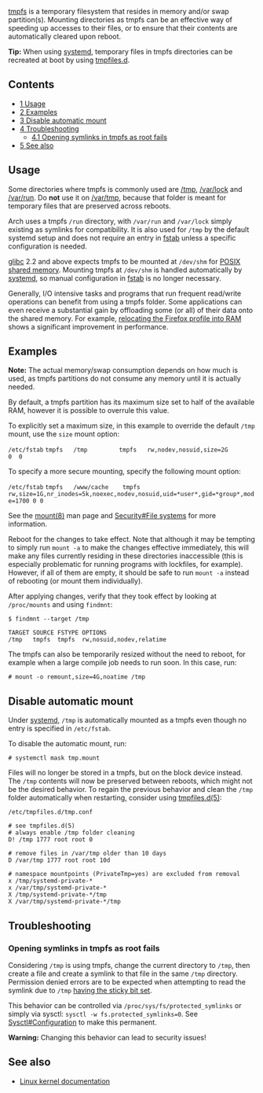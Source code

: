 [tmpfs](https://en.wikipedia.org/wiki/Tmpfs "wikipedia:Tmpfs") is a temporary filesystem that resides in memory and/or swap partition(s). Mounting directories as tmpfs can be an effective way of speeding up accesses to their files, or to ensure that their contents are automatically cleared upon reboot.

**Tip:** When using [systemd](/index.php/Systemd "Systemd"), temporary files in tmpfs directories can be recreated at boot by using [tmpfiles.d](/index.php/Systemd#Temporary_files "Systemd").

## Contents

*   [1 Usage](#Usage)
*   [2 Examples](#Examples)
*   [3 Disable automatic mount](#Disable_automatic_mount)
*   [4 Troubleshooting](#Troubleshooting)
    *   [4.1 Opening symlinks in tmpfs as root fails](#Opening_symlinks_in_tmpfs_as_root_fails)
*   [5 See also](#See_also)

## Usage

Some directories where tmpfs is commonly used are [/tmp](http://www.pathname.com/fhs/2.2/fhs-3.15.html), [/var/lock](http://www.pathname.com/fhs/2.2/fhs-5.9.html) and [/var/run](http://www.pathname.com/fhs/2.2/fhs-5.13.html). Do **not** use it on [/var/tmp](http://www.pathname.com/fhs/2.2/fhs-5.15.html), because that folder is meant for temporary files that are preserved across reboots.

Arch uses a tmpfs `/run` directory, with `/var/run` and `/var/lock` simply existing as symlinks for compatibility. It is also used for `/tmp` by the default systemd setup and does not require an entry in [fstab](/index.php/Fstab "Fstab") unless a specific configuration is needed.

[glibc](https://www.archlinux.org/packages/?name=glibc) 2.2 and above expects tmpfs to be mounted at `/dev/shm` for [POSIX shared memory](https://en.wikipedia.org/wiki/Shared_memory#Support_on_Unix-like_systems "wikipedia:Shared memory"). Mounting tmpfs at `/dev/shm` is handled automatically by [systemd](/index.php/Systemd "Systemd"), so manual configuration in [fstab](/index.php/Fstab "Fstab") is no longer necessary.

Generally, I/O intensive tasks and programs that run frequent read/write operations can benefit from using a tmpfs folder. Some applications can even receive a substantial gain by offloading some (or all) of their data onto the shared memory. For example, [relocating the Firefox profile into RAM](/index.php/Firefox_on_RAM "Firefox on RAM") shows a significant improvement in performance.

## Examples

**Note:** The actual memory/swap consumption depends on how much is used, as tmpfs partitions do not consume any memory until it is actually needed.

By default, a tmpfs partition has its maximum size set to half of the available RAM, however it is possible to overrule this value.

To explicitly set a maximum size, in this example to override the default `/tmp` mount, use the `size` mount option:

 `/etc/fstab`  `tmpfs   /tmp         tmpfs   rw,nodev,nosuid,size=2G          0  0` 

To specify a more secure mounting, specify the following mount option:

 `/etc/fstab`  `tmpfs   /www/cache    tmpfs  rw,size=1G,nr_inodes=5k,noexec,nodev,nosuid,uid=*user*,gid=*group*,mode=1700 0 0` 

See the [mount(8)](https://jlk.fjfi.cvut.cz/arch/manpages/man/mount.8) man page and [Security#File systems](/index.php/Security#File_systems "Security") for more information.

Reboot for the changes to take effect. Note that although it may be tempting to simply run `mount -a` to make the changes effective immediately, this will make any files currently residing in these directories inaccessible (this is especially problematic for running programs with lockfiles, for example). However, if all of them are empty, it should be safe to run `mount -a` instead of rebooting (or mount them individually).

After applying changes, verify that they took effect by looking at `/proc/mounts` and using `findmnt`:

 `$ findmnt --target /tmp` 
```
TARGET SOURCE FSTYPE OPTIONS
/tmp   tmpfs  tmpfs  rw,nosuid,nodev,relatime
```

The tmpfs can also be temporarily resized without the need to reboot, for example when a large compile job needs to run soon. In this case, run:

```
# mount -o remount,size=4G,noatime /tmp

```

## Disable automatic mount

Under [systemd](/index.php/Systemd "Systemd"), `/tmp` is automatically mounted as a tmpfs even though no entry is specified in `/etc/fstab`.

To disable the automatic mount, run:

```
# systemctl mask tmp.mount

```

Files will no longer be stored in a tmpfs, but on the block device instead. The `/tmp` contents will now be preserved between reboots, which might not be the desired behavior. To regain the previous behavior and clean the `/tmp` folder automatically when restarting, consider using [tmpfiles.d(5)](https://jlk.fjfi.cvut.cz/arch/manpages/man/tmpfiles.d.5):

 `/etc/tmpfiles.d/tmp.conf` 
```
# see tmpfiles.d(5)
# always enable /tmp folder cleaning
D! /tmp 1777 root root 0

# remove files in /var/tmp older than 10 days
D /var/tmp 1777 root root 10d

# namespace mountpoints (PrivateTmp=yes) are excluded from removal
x /tmp/systemd-private-*
x /var/tmp/systemd-private-*
X /tmp/systemd-private-*/tmp
X /var/tmp/systemd-private-*/tmp
```

## Troubleshooting

### Opening symlinks in tmpfs as root fails

Considering `/tmp` is using tmpfs, change the current directory to `/tmp`, then create a file and create a symlink to that file in the same `/tmp` directory. Permission denied errors are to be expected when attempting to read the symlink due to `/tmp` [having the sticky bit set](https://wiki.ubuntu.com/Security/Features#Symlink_restrictions).

This behavior can be controlled via `/proc/sys/fs/protected_symlinks` or simply via sysctl: `sysctl -w fs.protected_symlinks=0`. See [Sysctl#Configuration](/index.php/Sysctl#Configuration "Sysctl") to make this permanent.

**Warning:** Changing this behavior can lead to security issues!

## See also

*   [Linux kernel documentation](https://www.kernel.org/doc/Documentation/filesystems/tmpfs.txt)